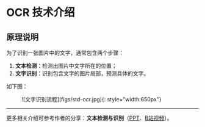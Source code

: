 # OCR 技术介绍

## 原理说明

为了识别一张图片中的文字，通常包含两个步骤：

1. **文本检测**：检测出图片中文字所在的位置；
2. **文字识别**：识别包含文字的图片局部，预测具体的文字。

如下图：
<figure markdown>
![文字识别流程](figs/std-ocr.jpg){: style="width:650px"}
</figure>

---

更多相关介绍可参考作者的分享：**文本检测与识别**（[PPT](intro-cnstd-cnocr.pdf)、[B站视频](https://www.bilibili.com/video/BV1uU4y1N7Ba)）。

